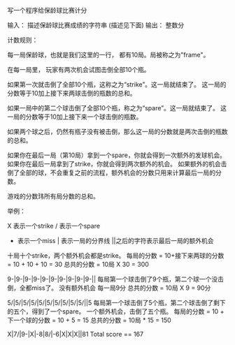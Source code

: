 写一个程序给保龄球比赛计分

输入： 描述保龄球比赛成绩的字符串 (描述见下面)
输出： 整数分

计数规则：

每一局保龄球，也就是我们这里的一行， 都有10局。局被称之为"frame"。

在每一局里， 玩家有两次机会试图击倒全部10个瓶。

如果第一次就击倒了全部10个瓶，这称之为“strike”。这一局就结束了。
这一局的分数等于10加上接下来两球击倒的瓶数的总和。

如果一局中的第二个球击倒了全部10个瓶，称之为“spare”。这一局就结束了。
这一局的分数等于10加上接下来一个球击倒的瓶数。

如果两个球之后，仍然有瓶子没有被击倒，那么这一局的分数就是两次击倒的瓶数的总和。

如果你在最后一局（第10局）拿到一个spare，你就会得到一次额外的发球机会。
如果你在最后一局拿到了strike，你就会得到两次额外的机会。
如果额外的机会击倒了全部的球，不会重复之前的流程，额外机会的分数只用来计算最后一局的分数。

游戏的分数玮所有局分数的总和。

举例：

X 表示一个strike
/ 表示一个spare
- 表示一个miss
| 表示一局的分界线
||之后的字符表示最后一局的额外机会


十局十个strike，两个额外机会都是strike。
每局的分数 = 10+接下来两球的分数 = 10 + 10 + 10 = 30
总共的分数 = 10局 X 30 = 300

9-|9-|9-|9-|9-|9-|9-|9-|9-|9-||
每局第一个球击倒了9个瓶，第二个球一个没击倒，全都miss了。
没有额外机会
每一局9分
总共的分数 = 10局 X 9 = 90分

5/|5/|5/|5/|5/|5/|5/|5/|5/|5/||5
每局第一个球击倒了5个瓶，第二个球击倒了剩下的五个，得到了一个spare。
一个额外机会，击倒了五个瓶。
每局的分数 = 10 + 下一个球的分数 = 10 + 5 = 15
总共的分数 = 10局 * 15 = 150

X|7/|9-|X|-8|8/|-6|X|X|X||81
Total score == 167
